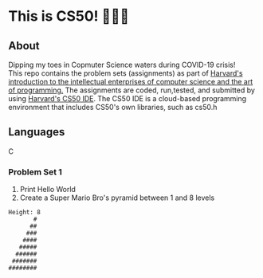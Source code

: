 # This is CS50! 👩🏽‍💻

## About
Dipping my toes in Copmuter Science waters during COVID-19 crisis!   
This repo contains the problem sets (assignments) as part of [Harvard's introduction to the intellectual enterprises of computer science and the art of programming.](https://online-learning.harvard.edu/course/cs50-introduction-computer-science/) The assignments are coded, run,tested, and submitted by using [Harvard's CS50 IDE](https://ide.cs50.io/). The CS50 IDE is a cloud-based programming environment that includes CS50's own libraries, such as cs50.h

## Languages
C

### Problem Set 1
1. Print Hello World
2. Create a Super Mario Bro's pyramid between 1 and 8 levels
````
Height: 8
       #
      ##
     ###
    ####
   #####
  ######
 #######
########